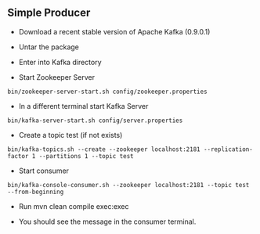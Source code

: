 ## Simple Producer

- Download a recent stable version of Apache Kafka (0.9.0.1)

- Untar the package

- Enter into Kafka directory

- Start Zookeeper Server

```
bin/zookeeper-server-start.sh config/zookeeper.properties
```

- In a different terminal start Kafka Server

```
bin/kafka-server-start.sh config/server.properties
```

- Create a topic test (if not exists)

```
bin/kafka-topics.sh --create --zookeeper localhost:2181 --replication-factor 1 --partitions 1 --topic test
```

- Start consumer

```
bin/kafka-console-consumer.sh --zookeeper localhost:2181 --topic test --from-beginning
```

- Run mvn clean compile exec:exec

- You should see the message in the consumer terminal.
